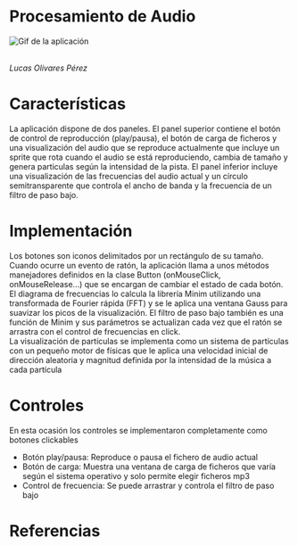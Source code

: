 # Procesamiento de Audio
![Gif de la aplicación](https://user-images.githubusercontent.com/47455265/160112321-a4f660d2-8e3f-4f7b-9c41-c0e9037bb6b6.gif)

<br>*Lucas Olivares Pérez*
# Características
La aplicación dispone de dos paneles. El panel superior contiene el botón de control de reproducción (play/pausa), el botón de carga de ficheros y una visualización del audio que se reproduce actualmente que incluye un sprite que rota cuando el audio se está reproduciendo, cambia de tamaño y genera particulas según la intensidad de la pista. El panel inferior incluye una visualización de las frecuencias del audio actual y un círculo semitransparente que controla el ancho de banda y la frecuencia de un filtro de paso bajo.

# Implementación
Los botones son iconos delimitados por un rectángulo de su tamaño. Cuando ocurre un evento de ratón, la aplicación llama a unos métodos manejadores definidos en la clase Button (onMouseClick, onMouseRelease...) que se encargan de cambiar el estado de cada botón.<br>
El diagrama de frecuencias lo calcula la librería Minim utilizando una transformada de Fourier rápida (FFT) y se le aplica una ventana Gauss para suavizar los picos de la visualización. El filtro de paso bajo también es una función de Minim y sus parámetros se actualizan cada vez que el ratón se arrastra con el control de frecuencias en click.<br>
La visualización de partículas se implementa como un sistema de partículas con un pequeño motor de físicas que le aplica una velocidad inicial de dirección aleatoria y magnitud definida por la intensidad de la música a cada partícula

# Controles
En esta ocasión los controles se implementaron completamente como botones clickables
- Botón play/pausa: Reproduce o pausa el fichero de audio actual
- Botón de carga: Muestra una ventana de carga de ficheros que varía según el sistema operativo y solo permite elegir ficheros mp3
- Control de frecuencia: Se puede arrastrar y controla el filtro de paso bajo

# Referencias

